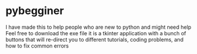 # pybegginer
I have made this to help people who are new to python and might need help
Feel free to download the exe file it is a tkinter application with a bunch of buttons that will re-direct you to different tutorials, coding problems, and how to fix common errors
